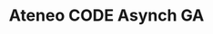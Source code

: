 ---
title: Ateneo CODE Asynch GA
redirect_to: https://edpuzzle.com/assignments/6507b7a13e0a284004d099a0/watch
redirect_from: 
  - /RW23AsynchGA
  - /rw23asynchga
---